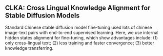 ## CLKA: Cross Lingual Knowledge Alignment for Stable Diffusion Models

Standard Chinese stable diffusion model fine-tuning used lots of chinese image-text pairs with end-to-end supervised learning. Here, we use internal hidden states alignment for fine-tuning, which show advantages include: (1) only cross-lingual text; (2) less training and faster convergence; (3) better knowledge transferring. 





